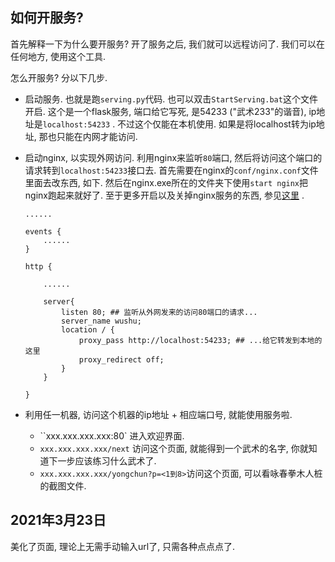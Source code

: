 ## 如何开服务? 

首先解释一下为什么要开服务? 开了服务之后, 我们就可以远程访问了. 我们可以在任何地方, 使用这个工具. 

怎么开服务? 分以下几步. 

* 启动服务. 也就是跑`serving.py`代码. 也可以双击`StartServing.bat`这个文件开启. 这个是一个flask服务, 端口给它写死, 是54233 ("武术233"的谐音), ip地址是`localhost:54233` . 不过这个仅能在本机使用. 如果是将localhost转为ip地址, 那也只能在内网才能访问. 

* 启动nginx, 以实现外网访问. 利用nginx来监听`80`端口, 然后将访问这个端口的请求转到`localhost:54233`接口去. 首先需要在nginx的`conf/nginx.conf`文件里面去改东西, 如下. 然后在nginx.exe所在的文件夹下使用`start nginx`把nginx跑起来就好了. 至于更多开启以及关掉nginx服务的东西, 参见[这里](https://www.jianshu.com/p/865ae9869f48) .  

  ```nginx
  ......
  
  events {
      ......
  }
  
  http {
      
      ......
      
      server{
          listen 80; ## 监听从外网发来的访问80端口的请求...
          server_name wushu;
          location / {
              proxy_pass http://localhost:54233; ## ...给它转发到本地的这里
              proxy_redirect off; 
          }
      }
  
  }
  
  ```

* 利用任一机器, 访问这个机器的ip地址 + 相应端口号, 就能使用服务啦. 

  * ``xxx.xxx.xxx.xxx:80` 进入欢迎界面. 
  * `xxx.xxx.xxx.xxx/next` 访问这个页面, 就能得到一个武术的名字, 你就知道下一步应该练习什么武术了.  
  * `xxx.xxx.xxx.xxx/yongchun?p=<1到8>`访问这个页面, 可以看咏春拳木人桩的截图文件. 

## 2021年3月23日

美化了页面, 理论上无需手动输入url了, 只需各种点点点了. 